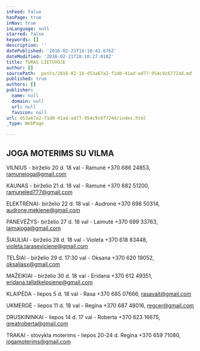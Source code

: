 ```yaml
---
inFeed: false
hasPage: true
inNav: true
inLanguage: null
starred: false
keywords: []
description: ''
datePublished: '2016-02-21T18:10:41.676Z'
dateModified: '2016-02-21T18:10:27.010Z'
title: TURAS LIETUVOJE
author: []
sourcePath: _posts/2016-02-16-d53a67a2-f1d0-41ad-ad77-954c9c67724d.md
published: true
authors: []
publisher:
  name: null
  domain: null
  url: null
  favicon: null
url: d53a67a2-f1d0-41ad-ad77-954c9c67724d/index.html
_type: WebPage

---
```

## JOGA MOTERIMS SU VILMA         

VILNIUS - birželio 20 d. 18 val - Ramunė +370 686 24853, ramunejoga@gmail.com                                                                                     

KAUNAS - birželio 21 d. 18 val - Ramunė +370 682 51200, ramuneled777@gmail.com                                                                         

ELEKTRĖNAI- birželio 22 d. 18 val - Audronė +370 698 50314, audrone.mekiene@gmail.com                                                                   

PANEVĖŽYS- birželio 27 d. 18 val - Laimutė +370 699 33763, laimajoga@gmail.com                                                                                           

ŠIAULIAI - birželio 28 d. 18 val - Violeta +370 618 83448, violeta.taraseviciene@gmail.com                                                                       

TELŠIAI - birželio 29 d. 17:30 val - Oksana +370 620 19052, oksaliasx@gmail.com                                                                                     

MAŽEIKIAI - birželio 30 d. 18 val - Eridana +370 612 49351, eridana.tallatkelpsiene@gmail.com                                                               

KLAIPĖDA - liepos 5 d. 18 val - Rasa +370 685 07666, rasavait@gmail.com                                                                                

UKMERGĖ - liepos 11 d. 18 val - Regina +370 687 48016, regcer@gmail.com                                                                                       

DRUSKININKAI - liepos 14 d. 17 val - Roberta +370 623 16675, greatroberta@gmail.com                                                                                         

TRAKAI - stovykla moterims - liepos 20-24 d. Regina +370 659 71080, jogamoterims@gmail.com